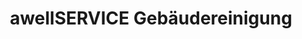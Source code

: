---
title: "awellSERVICE Gebäudereinigung"
url: /gemmrigheim/awellservice-gebaeudereinigung/
shop: Wäscherei
---